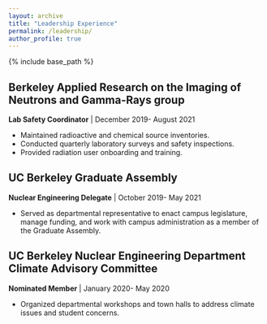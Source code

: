 ```yaml
---
layout: archive
title: "Leadership Experience"
permalink: /leadership/
author_profile: true
---
```


{% include base_path %}
## Berkeley Applied Research on the Imaging of Neutrons and Gamma-Rays group
**Lab Safety Coordinator** | December 2019- August 2021
* Maintained radioactive and chemical source inventories.
* Conducted quarterly laboratory surveys and safety inspections.
* Provided radiation user onboarding and training.

## UC Berkeley Graduate Assembly
**Nuclear Engineering Delegate** | October 2019- May 2021
* Served as departmental representative to enact campus legislature, manage funding, and work with campus administration as a member of the Graduate Assembly.

## UC Berkeley Nuclear Engineering Department Climate Advisory Committee
**Nominated Member** | January 2020- May 2020
* Organized departmental workshops and town halls to address climate issues and student concerns.

